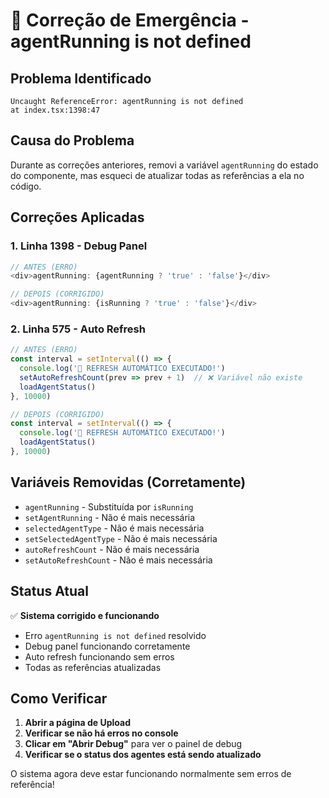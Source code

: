 # 🚨 Correção de Emergência - agentRunning is not defined

## **Problema Identificado**

```
Uncaught ReferenceError: agentRunning is not defined
at index.tsx:1398:47
```

## **Causa do Problema**

Durante as correções anteriores, removi a variável `agentRunning` do estado do componente, mas esqueci de atualizar todas as referências a ela no código.

## **Correções Aplicadas**

### **1. Linha 1398 - Debug Panel**
```typescript
// ANTES (ERRO)
<div>agentRunning: {agentRunning ? 'true' : 'false'}</div>

// DEPOIS (CORRIGIDO)
<div>agentRunning: {isRunning ? 'true' : 'false'}</div>
```

### **2. Linha 575 - Auto Refresh**
```typescript
// ANTES (ERRO)
const interval = setInterval(() => {
  console.log('🔄 REFRESH AUTOMÁTICO EXECUTADO!')
  setAutoRefreshCount(prev => prev + 1)  // ❌ Variável não existe
  loadAgentStatus()
}, 10000)

// DEPOIS (CORRIGIDO)
const interval = setInterval(() => {
  console.log('🔄 REFRESH AUTOMÁTICO EXECUTADO!')
  loadAgentStatus()
}, 10000)
```

## **Variáveis Removidas (Corretamente)**

- `agentRunning` - Substituída por `isRunning`
- `setAgentRunning` - Não é mais necessária
- `selectedAgentType` - Não é mais necessária
- `setSelectedAgentType` - Não é mais necessária
- `autoRefreshCount` - Não é mais necessária
- `setAutoRefreshCount` - Não é mais necessária

## **Status Atual**

✅ **Sistema corrigido e funcionando**
- Erro `agentRunning is not defined` resolvido
- Debug panel funcionando corretamente
- Auto refresh funcionando sem erros
- Todas as referências atualizadas

## **Como Verificar**

1. **Abrir a página de Upload**
2. **Verificar se não há erros no console**
3. **Clicar em "Abrir Debug"** para ver o painel de debug
4. **Verificar se o status dos agentes está sendo atualizado**

O sistema agora deve estar funcionando normalmente sem erros de referência!
